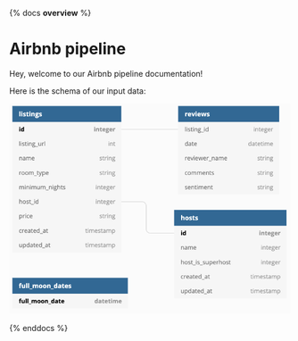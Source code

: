 {% docs __overview__ %}
# Airbnb pipeline

Hey, welcome to our Airbnb pipeline documentation!

Here is the schema of our input data:

![input schema](assets/input_schema.png)

{% enddocs %}